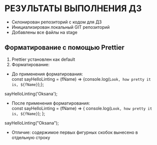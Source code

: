 # РЕЗУЛЬТАТЫ ВЫПОЛНЕНИЯ ДЗ
* Склонирован репозиторий с кодом для ДЗ
* Инициализирован локальный GIT репозиторий
* Добавлены все файлы на stage

## Форматирование с помощью Prettier
1. Prettier установлен как default
2. Форматирование:
* До применения форматирования:  
const sayHelloLinting = (fName) => {console.log(`Look, how pretty it is, ${fName}`);};

sayHelloLinting('Oksana');
* После применения форматирования:  
const sayHelloLinting = (fName) => {
  console.log(`Look, how pretty it is, ${fName}`);
};

sayHelloLinting("Oksana");
* Отличие: содержимое первых фигурных скобок вынесено в отдельную строку

